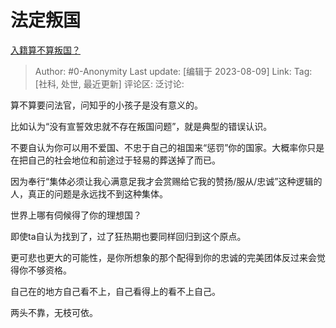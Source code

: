# 法定叛国
[入籍算不算叛国？](https://www.zhihu.com/question/444782032/answer/3083099726)

> Author: #0-Anonymity
> Last update: [编辑于 2023-08-09]
> Link:
> Tag: [社科, 处世, 最近更新]
> 评论区:
> 泛讨论:

算不算要问法官，问知乎的小孩子是没有意义的。

比如认为“没有宣誓效忠就不存在叛国问题”，就是典型的错误认识。

不要自认为你可以用不爱国、不忠于自己的祖国来“惩罚”你的国家。大概率你只是在把自己的社会地位和前途过于轻易的葬送掉了而已。

因为奉行“集体必须让我心满意足我才会赏赐给它我的赞扬/服从/忠诚”这种逻辑的人，真正的问题是永远找不到这种集体。

世界上哪有伺候得了你的理想国？

即使ta自认为找到了，过了狂热期也要同样回归到这个原点。

更可悲也更大的可能性，是你所想象的那个配得到你的忠诚的完美团体反过来会觉得你不够资格。

自己在的地方自己看不上，自己看得上的看不上自己。

两头不靠，无枝可依。